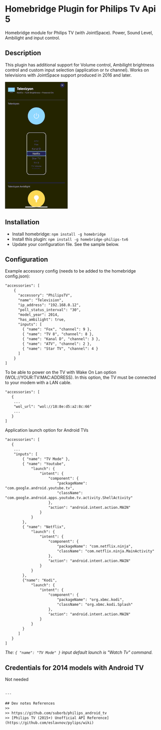 # Homebridge Plugin for Philips Tv Api 5

Homebridge module for Philips TV (with JointSpace). Power, Sound Level, Ambilight and input control.

## Description
This plugin has additional support for Volume control, Ambilight brightness control and custom input selection (application or tv channel). Works on televisions with JointSpace support produced in 2016 and later.

![homebridge philips tv6 preview](https://raw.githubusercontent.com/98oktay/homebridge-philips-tv6/master/homebridge-philips-tv6-preview.gif "Apple Home Accessory Preview")

## Installation
- Install homebridge: ```npm install -g homebridge```
- Install this plugin: ```npm install -g homebridge-philips-tv6```
- Update your configuration file. See the sample below.

## Configuration
Example accessory config (needs to be added to the homebridge config.json):
```
"accessories": [
    {
      "accessory": "PhilipsTV",
      "name": "Television",
      "ip_address": "192.168.0.12",
      "poll_status_interval": "30",
      "model_year": 2014,
      "has_ambilight": true,
      "inputs": [
        { "name": "Fox", "channel": 9 },
        { "name": "TV 8", "channel": 8 },
        { "name": "Kanal D", "channel": 3 },
        { "name": "ATV", "channel": 2 },
        { "name": "Star TV", "channel": 4 }
      ]
    }
]
```
To be able to power on the TV with Wake On Lan option (WOL://YOUR:TV:MAC:ADDRESS). In this option, the TV must be connected to your modem with a LAN cable.
```
"accessories": [
   {
    ...
    "wol_url": "wol://18:8e:d5:a2:8c:66"
    ...
   }
]
```
Application launch option for Android TVs
```
"accessories": [
   {
    ...
    "inputs": [
        { "name": "TV Mode" },
        { "name": "Youtube",
            "launch": {
                "intent": {
                    "component": {
                        "packageName": "com.google.android.youtube.tv",
                        "className": "com.google.android.apps.youtube.tv.activity.ShellActivity"
                    },
                    "action": "android.intent.action.MAIN"
                }
            }
        },
        { "name": "Netflix",
            "launch": {
                "intent": {
                    "component": {
                        "packageName": "com.netflix.ninja",
                        "className": "com.netflix.ninja.MainActivity"
                    },
                    "action": "android.intent.action.MAIN"
                }
            }
        },
        {"name": "Kodi",
            "launch": {
                "intent": {
                    "component": {
                        "packageName": "org.xbmc.kodi",
                        "className": "org.xbmc.kodi.Splash"
                    },
                    "action": "android.intent.action.MAIN"
                }
            }
        }
      ]
   }
]
```
_The: ```{ "name": "TV Mode" }``` input default launch is "Watch Tv" command._

## Credentials for 2014 models with Android TV

Not needed 
 ```
 
---

## Dev notes References
>> 
>> https://github.com/suborb/philips_android_tv
>> [Philips TV (2015+) Unofficial API Reference](https://github.com/eslavnov/pylips/wiki)
